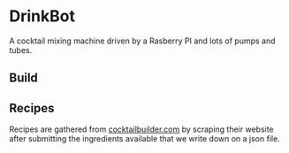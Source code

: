 # DrinkBot
A cocktail mixing machine driven by a Rasberry PI and lots of pumps and tubes.

## Build

## Recipes

Recipes are gathered from [cocktailbuilder.com](www.cocktailbuilder.com) by scraping their website after 
submitting the ingredients available that we write down on a json file. 
